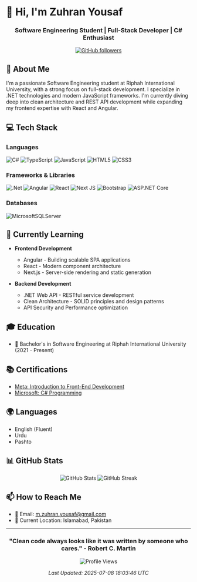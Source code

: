 # 👋 Hi, I'm Zuhran Yousaf

<div align="center">
  
### Software Engineering Student | Full-Stack Developer | C# Enthusiast

[![GitHub followers](https://img.shields.io/github/followers/Zuhran110?label=Follow&style=social)](https://github.com/Zuhran110)

</div>

## 🚀 About Me

I'm a passionate Software Engineering student at Riphah International University, with a strong focus on full-stack development. I specialize in .NET technologies and modern JavaScript frameworks. I'm currently diving deep into clean architecture and REST API development while expanding my frontend expertise with React and Angular.

## 💻 Tech Stack

### Languages
![C#](https://img.shields.io/badge/C%23-%23239120.svg?style=for-the-badge&logo=c-sharp&logoColor=white)
![TypeScript](https://img.shields.io/badge/TypeScript-%23007ACC.svg?style=for-the-badge&logo=typescript&logoColor=white)
![JavaScript](https://img.shields.io/badge/JavaScript-%23323330.svg?style=for-the-badge&logo=javascript&logoColor=%23F7DF1E)
![HTML5](https://img.shields.io/badge/HTML5-%23E34F26.svg?style=for-the-badge&logo=html5&logoColor=white)
![CSS3](https://img.shields.io/badge/CSS3-%231572B6.svg?style=for-the-badge&logo=css3&logoColor=white)

### Frameworks & Libraries
![.Net](https://img.shields.io/badge/.NET-%235C2D91.svg?style=for-the-badge&logo=.net&logoColor=white)
![Angular](https://img.shields.io/badge/Angular-%23DD0031.svg?style=for-the-badge&logo=angular&logoColor=white)
![React](https://img.shields.io/badge/React-%2320232a.svg?style=for-the-badge&logo=react&logoColor=%2361DAFB)
![Next JS](https://img.shields.io/badge/Next.js-black?style=for-the-badge&logo=next.js&logoColor=white)
![Bootstrap](https://img.shields.io/badge/Bootstrap-%23563D7C.svg?style=for-the-badge&logo=bootstrap&logoColor=white)
![ASP.NET Core](https://img.shields.io/badge/ASP.NET%20Core-%23512BD4.svg?style=for-the-badge&logo=.net&logoColor=white)

### Databases
![MicrosoftSQLServer](https://img.shields.io/badge/Microsoft%20SQL%20Server-CC2927?style=for-the-badge&logo=microsoft%20sql%20server&logoColor=white)

## 🌱 Currently Learning

- **Frontend Development**
  - Angular - Building scalable SPA applications
  - React - Modern component architecture
  - Next.js - Server-side rendering and static generation

- **Backend Development**
  - .NET Web API - RESTful service development
  - Clean Architecture - SOLID principles and design patterns
  - API Security and Performance optimization

## 🎓 Education

- 🏫 Bachelor's in Software Engineering at Riphah International University (2021 - Present)

## 📚 Certifications

- [Meta: Introduction to Front-End Development](https://coursera.org/share/e2ca74e7cc7ce936fe159076eb84f680)
- [Microsoft: C# Programming](https://learn.microsoft.com/api/achievements/share/en-us/35305MuhammadYousaf-0466/9NG8GA7U?sharingId=9FD6BA1813C4A66D)

## 🌍 Languages

- English (Fluent)
- Urdu
- Pashto

## 📊 GitHub Stats

<div align="center">
  <img src="https://github-readme-stats.vercel.app/api?username=Zuhran110&show_icons=true&theme=radical" alt="GitHub Stats" />
  <img src="https://github-readme-streak-stats.herokuapp.com/?user=Zuhran110&theme=radical" alt="GitHub Streak" />
</div>

## 📫 How to Reach Me

- 📧 Email: [m.zuhran.yousaf@gmail.com](mailto:m.zuhran.yousaf@gmail.com)
- 📍 Current Location: Islamabad, Pakistan

---

<div align="center">
  
### "Clean code always looks like it was written by someone who cares." - Robert C. Martin

![Profile Views](https://komarev.com/ghpvc/?username=Zuhran110&color=brightgreen)

_Last Updated: 2025-07-08 18:03:46 UTC_

</div>

